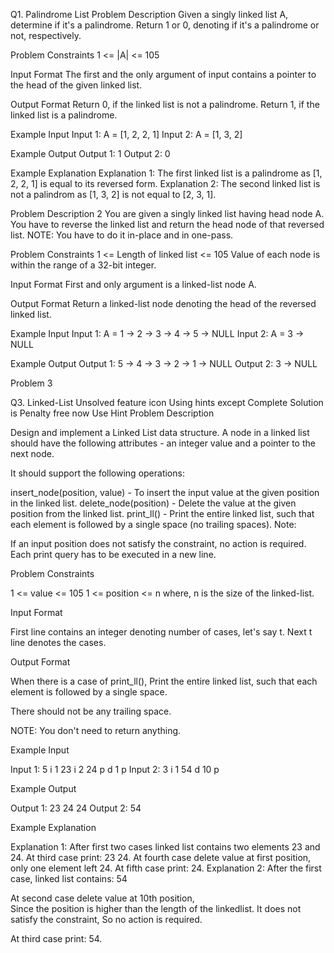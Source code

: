 Q1. Palindrome List
Problem Description
Given a singly linked list A, determine if it's a palindrome. Return 1 or 0, denoting if it's a palindrome or not, respectively.

Problem Constraints
1 <= |A| <= 105

Input Format
The first and the only argument of input contains a pointer to the head of the given linked list.

Output Format
Return 0, if the linked list is not a palindrome.
Return 1, if the linked list is a palindrome.

Example Input
Input 1:
A = [1, 2, 2, 1]
Input 2:
A = [1, 3, 2]

Example Output
Output 1:
 1 
Output 2:
 0 

Example Explanation
Explanation 1:
 The first linked list is a palindrome as [1, 2, 2, 1] is equal to its reversed form.
Explanation 2:
 The second linked list is not a palindrom as [1, 3, 2] is not equal to [2, 3, 1].
 
 
Problem Description 2
You are given a singly linked list having head node A. You have to reverse the linked list and return the head node of that reversed list.
NOTE: You have to do it in-place and in one-pass.

Problem Constraints
1 <= Length of linked list <= 105
Value of each node is within the range of a 32-bit integer.

Input Format
First and only argument is a linked-list node A.

Output Format
Return a linked-list node denoting the head of the reversed linked list.

Example Input
Input 1:
 A = 1 -> 2 -> 3 -> 4 -> 5 -> NULL 
Input 2:
 A = 3 -> NULL 

Example Output
Output 1:
 5 -> 4 -> 3 -> 2 -> 1 -> NULL 
Output 2:
 3 -> NULL 
 
 
Problem 3

Q3. Linked-List
Unsolved
feature icon
Using hints except Complete Solution is Penalty free now
Use Hint
Problem Description

Design and implement a Linked List data structure.
A node in a linked list should have the following attributes - an integer value and a pointer to the next node.

It should support the following operations:

insert_node(position, value) - To insert the input value at the given position in the linked list.
delete_node(position) - Delete the value at the given position from the linked list.
print_ll() - Print the entire linked list, such that each element is followed by a single space (no trailing spaces).
Note:

If an input position does not satisfy the constraint, no action is required.
Each print query has to be executed in a new line.


Problem Constraints

1 <= value <= 105
1 <= position <= n where, n is the size of the linked-list.



Input Format

First line contains an integer denoting number of cases, let's say t. Next t line denotes the cases.


Output Format

When there is a case of print_ll(), Print the entire linked list, such that each element is followed by a single space.

There should not be any trailing space.

NOTE: You don't need to return anything.


Example Input

Input 1:
5
i 1 23
i 2 24
p
d 1
p
Input 2:
3
i 1 54
d 10
p


Example Output

Output 1:
23 24
24
Output 2:
54


Example Explanation

Explanation 1:
After first two cases linked list contains two elements 23 and 24.
At third case print: 23 24.
At fourth case delete value at first position, only one element left 24.
At fifth case print: 24.
Explanation 2:
After the first case,  linked list contains: 54

At second case delete value at 10th position,  
Since the position is higher than the length of the linkedlist. 
It does not satisfy the constraint, So no action is required.

At third case print: 54.